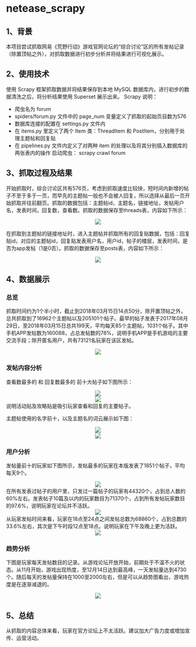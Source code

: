 # netease_scrapy
## 1、背景 ##
本项目尝试抓取网易《荒野行动》游戏官网论坛的“综合讨论”区的所有发帖记录（除置顶帖之外），对抓取数据进行初步分析并将结果进行可视化展示。

## 2、使用技术 ##
使用 Scrapy 框架抓取数据并将结果保存到本地 MySQL 数据库内，进行初步的数据清洗之后，将分析结果使用 Superset 展示出来。
Scrapy 说明：
- 爬虫名为 forum
- spiders/forum.py 文件中的 page_num 变量定义了抓取的起始页目数为576
- 数据库连接的配置在 settings.py 文件内
- 在 items.py 里定义了两个 Item 类：ThreadItem 和 PostItem，分别用于处理主题帖和回复贴
- 在 pipelines.py 文件内定义了对两种 item 的处理以及将其分别插入数据库的两张表内的操作
启动爬虫：
	scrapy crawl forum

## 3、抓取过程及结果 ##
开始抓取时，综合讨论区共有576页，考虑到抓取速度比较快，短时间内新增的帖子不至于多于一页，而早先的主题帖一般也不会被人回复，所以选择从最后一页开始抓取并往前翻页。抓取的数据包括：主题帖id，主题名，链接地址，发帖用户名，发表时间，回复数，查看数。抓取的数据保存至threads表，内容如下所示：
<div align=center><img src="https://raw.githubusercontent.com/beckleon/netease_scrapy/master/pics/threads.jpg"/></div>

在抓取到主题帖的链接地址时，进入主题帖并抓取所有的回复贴数据，包括：回复贴id，对应的主题帖id，回复贴发表用户名，用户id，帖子的楼层，发表时间，是否为app发帖（1是0否）。抓取的数据保存至posts表，内容如下所示：
<div align=center><img src="https://raw.githubusercontent.com/beckleon/netease_scrapy/master/pics/posts.jpg"/></div>


## 4、数据展示 ##

### 总览 ###

抓取时间约为1个半小时，截止到2018年03月15日14点50分，除开置顶帖之外，总共抓取到了16962个主题帖以及205101个帖子。最早的帖子发表于2017年08月29日，至2018年03月15日总共199天，平均每天85个主题帖，1031个帖子。其中手机APP发帖数为160088，占总发帖数的78%，说明手机APP是手机游戏的主要交流手段；除开匿名用户，共有73121名玩家在该区发帖。
<div align=center><img src="https://raw.githubusercontent.com/beckleon/netease_scrapy/master/pics/overview.jpg"/></div>

### 发帖内容分析 ###

查看数最多的 和 回复数最多的 前十大帖子如下图所示：
<div align=center><img src="https://raw.githubusercontent.com/beckleon/netease_scrapy/master/pics/reviewtop10.jpg"/></div>
<div align=center><img src="https://raw.githubusercontent.com/beckleon/netease_scrapy/master/pics/replytop10.jpg"/></div>
说明活动贴及攻略贴是吸引玩家查看和回复的主要帖子。

主题帖使用的名字前十，以及主题名的词云展示如下图：
<div align=center><img src="https://raw.githubusercontent.com/beckleon/netease_scrapy/master/pics/titlenametop10.jpg"/></div>
<div align=center><img src="https://raw.githubusercontent.com/beckleon/netease_scrapy/master/pics/wordcloud.jpg"/></div>

### 用户分析 ###

发帖量前十的玩家如下图所示，发帖最多的玩家在本版发表了1851个帖子，平均每天9个。
<div align=center><img src="https://raw.githubusercontent.com/beckleon/netease_scrapy/master/pics/usertop10.jpg"/></div>
在所有发表过帖子的用户里，只发过一篇帖子的玩家有44320个，占到总人数的60%左右。发表帖子10篇及以内的玩家数目为71370个，占到所有发帖玩家数目的97.6%，说明玩家在论坛并不活跃。
<div align=center><img src="https://raw.githubusercontent.com/beckleon/netease_scrapy/master/pics/post_usernum.jpg"/></div>
从玩家发帖时间来看，玩家在18点至24点之间发帖总数为68860个，占到总数的33.6%左右，其次是下午时段12点至18点。说明玩家在下午及晚上更为活跃。
<div align=center><img src="https://raw.githubusercontent.com/beckleon/netease_scrapy/master/pics/post_timezone.jpg"/></div>

### 趋势分析 ###

下图是玩家每天发帖数目的记录。从游戏论坛开放开始，前期处于不温不火的状态。从11月开始，游戏出现热度，至12月14日达到最高峰，一天发帖量达到4730个。随后每天的发帖量保持在1000至2000左右，但是可以从趋势图看出，游戏热度是在逐渐减退的。
<div align=center><img src="https://raw.githubusercontent.com/beckleon/netease_scrapy/master/pics/post_trend.jpg"/></div>

## 5、总结 ##
从抓取的内容总体来看，玩家在官方论坛上不太活跃。建议加大广告力度或增加宣传、运营活动。

